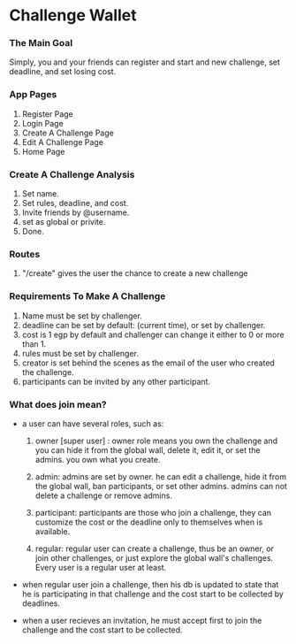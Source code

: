 # Challenge Wallet

### The Main Goal
Simply, you and your friends can register and start and new challenge, set deadline, and set losing cost.

### App Pages
1. Register Page
2. Login Page
3. Create A Challenge Page
4. Edit A Challenge Page
5. Home Page

### Create A Challenge Analysis
1. Set name.
2. Set rules, deadline, and cost.
3. Invite friends by @username.
4. set as global or privite.
5. Done.

### Routes
1. "/create" gives the user the chance to create a new challenge

### Requirements To Make A Challenge
1. Name must be set by challenger.
2. deadline can be set by default: (current time), or set by challenger.
3. cost is 1 egp by default and challenger can change it either to 0 or more than 1.
4. rules must be set by challenger.
5. creator is set behind the scenes as the email of the user who created the challenge.
6. participants can be invited by any other participant.

### What does join mean?
- a user can have several roles, such as:
    1. owner [super user] : owner role means you own the challenge and you can hide it from the global wall, delete it, edit it, or set the admins. you own what you create.

    2. admin: admins are set by owner. he can edit a challenge, hide it from the global wall, ban participants, or set other admins. admins can not delete a challenge or remove admins.

    3. participant: participants are those who join a challenge, they can customize the cost or the deadline only to themselves when is available.

    4. regular: regular user can create a challenge, thus be an owner, or join other challenges, or just explore the global wall's challenges. Every user is a regular user at least.

- when regular user join a challenge, then his db is updated to state that he is participating in that challenge and the cost start to be collected by deadlines.

- when a user recieves an invitation, he must accept first to join the challenge and the cost start to be collected.